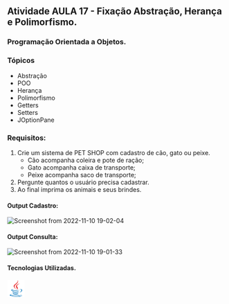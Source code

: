 <h2>Atividade AULA 17 - Fixação Abstração, Herança e Polimorfismo.</h2>
<h3><p>Programação Orientada a Objetos.</p></h3>


<h3>Tópicos</h3>
<ul>
<li>Abstração </li>
<li>POO</li>
<li>Herança</li>
<li>Polimorfismo</li>
<li>Getters</li>
<li>Setters</li>
<li>JOptionPane</li>
</ul>


<h3>Requisitos:</h3>
<ol>
<li>Crie um sistema de PET SHOP com cadastro de cão, gato ou peixe.
    <ul>
    <li>Cão acompanha coleira e pote de ração;</li>
    <li>Gato acompanha caixa de transporte;</li>
    <li>Peixe acompanha saco de transporte;</li>    
    </ul>  
  </li>
     <li>Pergunte quantos o usuário precisa cadastrar.</li>
    <li>Ao final imprima os animais e seus brindes.</li>
</ol>

<h4>Output Cadastro:</h4> 

![Screenshot from 2022-11-10 19-02-04](https://user-images.githubusercontent.com/78119622/201215294-fc858b1f-fe61-4100-9a56-4736dabb8056.png)


<h4>Output Consulta:</h4>

![Screenshot from 2022-11-10 19-01-33](https://user-images.githubusercontent.com/78119622/201215284-6bb1cc90-7dec-4295-bc8c-098e150cec8e.png)


<h4>Tecnologias Utilizadas.</h4>
 
<p align="left">
<a href="https://www.java.com" target="_blank" rel="noreferrer"> <img src="https://raw.githubusercontent.com/devicons/devicon/master/icons/java/java-original.svg" alt="java" width="40" height="40"/> </a> </p> 
